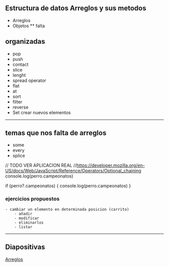 ## Estructura de datos Arreglos y sus metodos
 - Arreglos
 - Objetos ** falta
 
## organizadas

- pop
- push
- contact
- slice
- lenght
- spread operator
- flat
- at 
- sort
- filter
- reverse
- Set crear nuevos elementos

--- 
## temas que nos falta de arreglos

- some
- every
- splice


// TODO VER APLICACION REAL
//https://developer.mozilla.org/en-US/docs/Web/JavaScript/Reference/Operators/Optional_chaining
console.log(perro.campeonatos)

if (perro?.campeonatos) {
    console.log(perro.campeonatos)
}

### ejercicios propuestos    
    - cambiar un elemento en determinada posicion (carrito)
        - añadir
        - modificar
        - eliminarlos
        - listar
---

## Diapositivas
[Arreglos](https://docs.google.com/presentation/d/1n3C26oIA8nNilU_h9e5KL1hcuLysEQ_ZuPVDyvR5bvQ/edit?usp=sharing)

